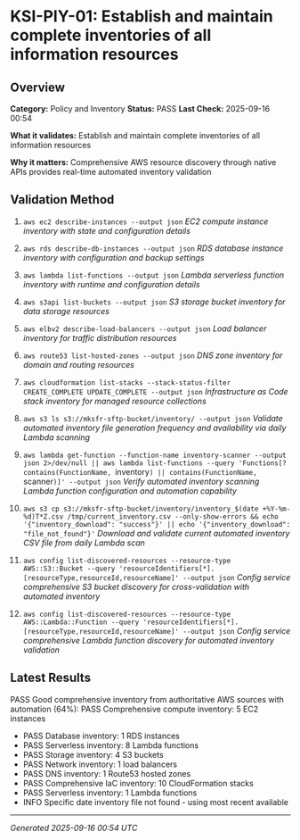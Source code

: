 # KSI-PIY-01: Establish and maintain complete inventories of all information resources

## Overview

**Category:** Policy and Inventory
**Status:** PASS
**Last Check:** 2025-09-16 00:54

**What it validates:** Establish and maintain complete inventories of all information resources

**Why it matters:** Comprehensive AWS resource discovery through native APIs provides real-time automated inventory validation

## Validation Method

1. `aws ec2 describe-instances --output json`
   *EC2 compute instance inventory with state and configuration details*

2. `aws rds describe-db-instances --output json`
   *RDS database instance inventory with configuration and backup settings*

3. `aws lambda list-functions --output json`
   *Lambda serverless function inventory with runtime and configuration details*

4. `aws s3api list-buckets --output json`
   *S3 storage bucket inventory for data storage resources*

5. `aws elbv2 describe-load-balancers --output json`
   *Load balancer inventory for traffic distribution resources*

6. `aws route53 list-hosted-zones --output json`
   *DNS zone inventory for domain and routing resources*

7. `aws cloudformation list-stacks --stack-status-filter CREATE_COMPLETE UPDATE_COMPLETE --output json`
   *Infrastructure as Code stack inventory for managed resource collections*

8. `aws s3 ls s3://mksfr-sftp-bucket/inventory/ --output json`
   *Validate automated inventory file generation frequency and availability via daily Lambda scanning*

9. `aws lambda get-function --function-name inventory-scanner --output json 2>/dev/null || aws lambda list-functions --query 'Functions[?contains(FunctionName, `inventory`) || contains(FunctionName, `scanner`)]' --output json`
   *Verify automated inventory scanning Lambda function configuration and automation capability*

10. `aws s3 cp s3://mksfr-sftp-bucket/inventory/inventory_$(date +%Y-%m-%d)T*Z.csv /tmp/current_inventory.csv --only-show-errors && echo '{"inventory_download": "success"}' || echo '{"inventory_download": "file_not_found"}'`
   *Download and validate current automated inventory CSV file from daily Lambda scan*

11. `aws config list-discovered-resources --resource-type AWS::S3::Bucket --query 'resourceIdentifiers[*].[resourceType,resourceId,resourceName]' --output json`
   *Config service comprehensive S3 bucket discovery for cross-validation with automated inventory*

12. `aws config list-discovered-resources --resource-type AWS::Lambda::Function --query 'resourceIdentifiers[*].[resourceType,resourceId,resourceName]' --output json`
   *Config service comprehensive Lambda function discovery for automated inventory validation*

## Latest Results

PASS Good comprehensive inventory from authoritative AWS sources with automation (64%): PASS Comprehensive compute inventory: 5 EC2 instances
- PASS Database inventory: 1 RDS instances
- PASS Serverless inventory: 8 Lambda functions
- PASS Storage inventory: 4 S3 buckets
- PASS Network inventory: 1 load balancers
- PASS DNS inventory: 1 Route53 hosted zones
- PASS Comprehensive IaC inventory: 10 CloudFormation stacks
- PASS Serverless inventory: 1 Lambda functions
- INFO Specific date inventory file not found - using most recent available

---
*Generated 2025-09-16 00:54 UTC*